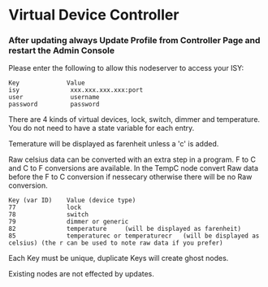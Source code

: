 
# Virtual Device Controller

### After updating always Update Profile from Controller Page and restart the Admin Console

Please enter the following to allow this nodeserver to access your ISY:

    Key             Value
    isy              xxx.xxx.xxx.xxx:port
    user             username
    password         password
    
    
There are 4 kinds of virtual devices, lock, switch, dimmer and temperature. You do not need to have a state variable for each entry.

Temerature will be displayed as farenheit unless a 'c' is added. 

Raw celsius data can be converted with an extra step in a program. F to C and C to F conversions are available. In the TempC node convert Raw data before the F to C conversion if nessecary otherwise there will be no Raw conversion.

    Key (var ID)    Value (device type)
    77              lock
    78              switch
    79              dimmer or generic
    82              temperature     (will be displayed as farenheit)
    85              temperaturec or temperaturecr   (will be displayed as celsius) (the r can be used to note raw data if you prefer)
    
Each Key must be unique, duplicate Keys will create ghost nodes.

Existing nodes are not effected by updates.
